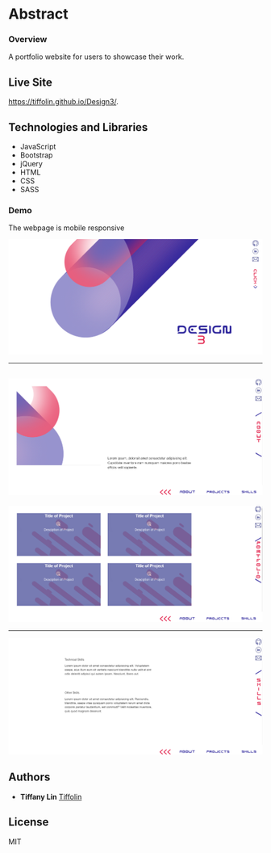 # Abstract
### Overview
A portfolio website for users to showcase their work. 

## Live Site
https://tiffolin.github.io/Design3/.

## Technologies and Libraries

* JavaScript
* Bootstrap
* jQuery
* HTML
* CSS
* SASS

### Demo
The webpage is mobile responsive

![](appScreenshots/1.PNG)      

---
 
![](appScreenshots/2.PNG)      
---

![](appScreenshots/3.PNG)      

---
 
![](appScreenshots/4.PNG) 
 


## Authors
* **Tiffany Lin**         [Tiffolin](https://github.com/Tiffolin)


## License
MIT
